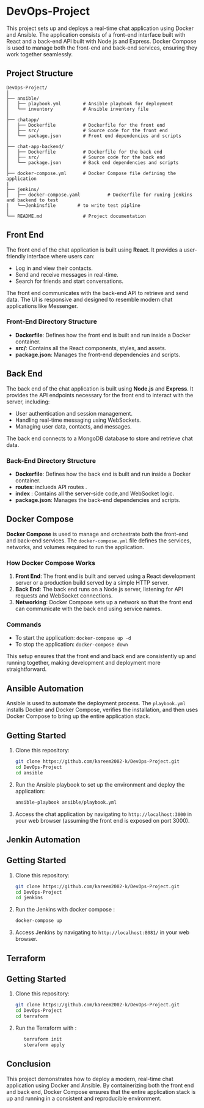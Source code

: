 
# DevOps-Project

This project sets up and deploys a real-time chat application using Docker and Ansible. The application consists of a front-end interface built with React and a back-end API built with Node.js and Express. Docker Compose is used to manage both the front-end and back-end services, ensuring they work together seamlessly.

## Project Structure

```plaintext
DevOps-Project/
│
├── ansible/
│   ├── playbook.yml        # Ansible playbook for deployment
│   └── inventory           # Ansible inventory file
│
├── chatapp/
│   ├── Dockerfile          # Dockerfile for the front end
│   ├── src/                # Source code for the front end
│   └── package.json        # Front end dependencies and scripts
│
├── chat-app-backend/
│   ├── Dockerfile          # Dockerfile for the back end
│   ├── src/                # Source code for the back end
│   └── package.json        # Back end dependencies and scripts
│
├── docker-compose.yml      # Docker Compose file defining the application
|
├── jenkins/
│   ├── docker-compose.yaml          # Dockerfile for runing jenkins and backend to test
|   └──Jenkinsfile        # to write test pipline
│
└── README.md               # Project documentation
```

## Front End

The front end of the chat application is built using **React**. It provides a user-friendly interface where users can:

- Log in and view their contacts.
- Send and receive messages in real-time.
- Search for friends and start conversations.

The front end communicates with the back-end API to retrieve and send data. The UI is responsive and designed to resemble modern chat applications like Messenger.

### Front-End Directory Structure

- **Dockerfile**: Defines how the front end is built and run inside a Docker container.
- **src/**: Contains all the React components, styles, and assets.
- **package.json**: Manages the front-end dependencies and scripts.

## Back End

The back end of the chat application is built using **Node.js** and **Express**. It provides the API endpoints necessary for the front end to interact with the server, including:

- User authentication and session management.
- Handling real-time messaging using WebSockets.
- Managing user data, contacts, and messages.

The back end connects to a MongoDB database to store and retrieve chat data.

### Back-End Directory Structure

- **Dockerfile**: Defines how the back end is built and run inside a Docker container.
- **routes**:  inclueds API routes .
- **index** : Contains all the server-side code,and WebSocket logic.
- **package.json**: Manages the back-end dependencies and scripts.

## Docker Compose

**Docker Compose** is used to manage and orchestrate both the front-end and back-end services. The `docker-compose.yml` file defines the services, networks, and volumes required to run the application.

### How Docker Compose Works

1. **Front End**: The front end is built and served using a React development server or a production build served by a simple HTTP server.
2. **Back End**: The back end runs on a Node.js server, listening for API requests and WebSocket connections.
3. **Networking**: Docker Compose sets up a network so that the front end can communicate with the back end using service names.

### Commands

- To start the application: `docker-compose up -d`
- To stop the application: `docker-compose down`

This setup ensures that the front end and back end are consistently up and running together, making development and deployment more straightforward.

## Ansible Automation

Ansible is used to automate the deployment process. The `playbook.yml` installs Docker and Docker Compose, verifies the installation, and then uses Docker Compose to bring up the entire application stack.

## Getting Started

1. Clone this repository:
   ```sh
   git clone https://github.com/kareem2002-k/DevOps-Project.git
   cd DevOps-Project
   cd ansible

   ```

2. Run the Ansible playbook to set up the environment and deploy the application:
   ```sh
   ansible-playbook ansible/playbook.yml
   ```

3. Access the chat application by navigating to `http://localhost:3000` in your web browser (assuming the front end is exposed on port 3000).


## Jenkin Automation

## Getting Started

1. Clone this repository:
   ```sh
   git clone https://github.com/kareem2002-k/DevOps-Project.git
   cd DevOps-Project
   cd jenkins
   ```

2. Run the Jenkins with docker compose :
   ```sh
   docker-compose up
   ```

3. Access Jenkins by navigating to `http://localhost:8081/` in your web browser.


## Terraform 

## Getting Started

1. Clone this repository:
   ```sh
   git clone https://github.com/kareem2002-k/DevOps-Project.git
   cd DevOps-Project
   cd terraform
   ```

2. Run the Terraform with  :
   ```sh
      terraform init
      steraform apply
   ```

## Conclusion

This project demonstrates how to deploy a modern, real-time chat application using Docker and Ansible. By containerizing both the front end and back end, Docker Compose ensures that the entire application stack is up and running in a consistent and reproducible environment.
